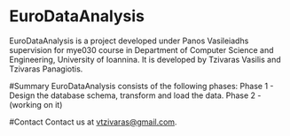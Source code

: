 # EuroDataAnalysis
EuroDataAnalysis is a project developed under Panos Vasileiadhs supervision for mye030 course in Department of Computer Science and Engineering, University of Ioannina. It is developed by Tzivaras Vasilis and Tzivaras Panagiotis.

#Summary
EuroDataAnalysis consists of the following phases:
Phase 1 - Design the database schema, transform and load the data.
Phase 2 - (working on it)
 
#Contact
Contact us at vtzivaras@gmail.com.
